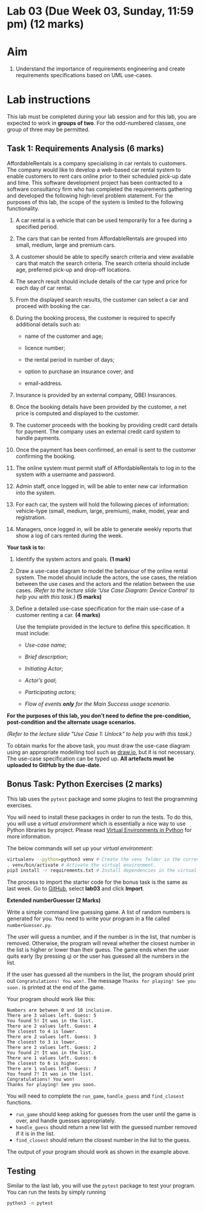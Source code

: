 # Lab 03 (Due Week 03, Sunday, 11:59 pm) (12 marks)

# Aim

1.  Understand the importance of requirements engineering and create requirements specifications based on UML use-cases.

# Lab instructions

This lab must be completed during your lab session and for this lab, you are expected to work in **groups of two**. For the odd-numbered classes, one group of three may be permitted.

## Task 1: Requirements Analysis (6 marks)

AffordableRentals is a company specialising in car rentals to customers. The company would like to develop a web-based car rental system to enable customers to rent cars online prior to their scheduled pick-up date and time. This software development project has been contracted to a software consultancy firm who has completed the requirements gathering and developed the following high-level problem statement. For the purposes of this lab, the scope of the system is limited to the following functionality.

1.  A car rental is a vehicle that can be used temporarily for a fee during a specified period.
    
2.  The cars that can be rented from AffordableRentals are grouped into small, medium, large and premium cars.
    
3.  A customer should be able to specify search criteria and view available cars that match the search criteria. The search criteria should include age, preferred pick-up and drop-off locations.
    
4.  The search result should include details of the car type and price for each day of car rental.
    
5.  From the displayed search results, the customer can select a car and proceed with booking the car.
    
6.  During the booking process, the customer is required to specify additional details such as:
    

	-   name of the customer and age;
    
	-   licence number;
    
	-   the rental period in number of days;
    
	-   option to purchase an insurance cover; and
    
	-   email-address.
    

7.  Insurance is provided by an external company, QBEI Insurances.
    
8.  Once the booking details have been provided by the customer, a net price is computed and displayed to the customer.
    
9.  The customer proceeds with the booking by providing credit card details for payment. The company uses an external credit card system to handle payments.
    
10.  Once the payment has been confirmed, an email is sent to the customer confirming the booking.
    
11.  The online system must permit staff of AffordableRentals to log in to the system with a username and password.
    
12.  Admin staff, once logged in, will be able to enter new car information into the system.
    
13.  For each car, the system will hold the following pieces of information: vehicle-type (small, medium, large, premium), make, model, year and registration.
    
14.  Managers, once logged in, will be able to generate weekly reports that show a log of cars rented during the week.
    

**Your task is to:**

1.  Identify the system actors and goals.  **(1 mark)**
    
2.  Draw a use-case diagram to model the behaviour of the online rental system. The model should include the actors, the use cases, the relation between the use cases and the actors and the relation between the use cases. _(Refer to the lecture slide 'Use Case Diagram: Device Control' to help you with this task.)_  **(5 marks)** 

3.  Define a detailed use-case specification for the main use-case of a customer renting a car.  **(4 marks)**

	Use the template provided in the lecture to define this specification. It must include:

	-   _Use-case name_;
	    
	-   _Brief description_;
	    
	-   _Initiating Actor_;
	    
	-   _Actor’s goal_;
	    
	-   _Participating actors_;
	    
	-   _Flow of events **only** for the Main Success usage scenario_.
   
  ****For the purposes of this lab, you don’t need to define the pre-condition, post-condition and the alternate usage scenarios.****

  *(Refer to the lecture slide "Use Case 1: Unlock" to help you with this task.)*

To obtain marks for the above task, you must draw the use-case diagram using an appropriate modelling tool such as [draw.io](http://draw.io/), but it is not necessary. The use-case specification can be typed up.
**All artefacts must be uploaded to GitHub by the due-date.**

## Bonus Task: Python Exercises (2 marks)

This lab uses the `pytest` package and some plugins to test the programming exercises.

You will need to install these packages in order to run the tests. To do this, you will use a  *virtual environment* which is essentially a nice way to use Python libraries by project. Please read  [Virtual Environments in Python](https://webcms3.cse.unsw.edu.au/COMP1531/18s2/resources/19969) for more information.

The below commands will set up your  _virtual environment_:

```bash
virtualenv --python=python3 venv # Create the venv folder in the current directory.
. venv/bin/activate # Activate the virtual environment.
pip3 install -r requirements.txt # Install dependencies in the virtual environment.
```

The process to import the starter code for the bonus task is the same as last week. Go to  [GitHub](https://cgi.cse.unsw.edu.au/~cs1531/github/run.cgi/login), select  **lab03**  and click  **Import**.

**Extended numberGuesser (2 Marks)**

Write a simple command line guessing game. A list of random numbers is generated for you. You need to write your program in a file called `numberGuesser.py`.

The user will guess a number, and if the number *is* in the list, that number is removed. Otherwise, the program will reveal whether the closest number in the list is higher or lower than their guess. The game ends when the user quits early (by pressing `q`) or the user has guessed all the numbers in the list.

If the user has guessed all the numbers in the list, the program should print out `Congratulations! You won!`. The message `Thanks for playing! See you soon.` is printed at the end of the game.

Your program should work like this:
```
Numbers are between 0 and 10 inclusive.
There are 3 values left. Guess: 5
You found 5! It was in the list.
There are 2 values left. Guess: 4
The closest to 4 is lower.
There are 2 values left. Guess: 3
The closest to 3 is lower.
There are 2 values left. Guess: 2
You found 2! It was in the list.
There are 1 values left. Guess: 6
The closest to 6 is higher.
There are 1 values left. Guess: 7
You found 7! It was in the list.
Congratulations! You won!
Thanks for playing! See you soon.
```

You will need to complete the `run_game`, `handle_guess` and `find_closest` functions.

- `run_game` should keep asking for guesses from the user until the game is over, and handle guesses appropriately.
- `handle_guess` should return a new list with the guessed number removed if it is in the list.
- `find_closest` should return the closest number in the list to the guess.

The output of your program should work as shown in the example above.


## Testing

Similar to the last lab, you will use the `pytest` package to test your program. You can run the tests by simply running

```bash
python3 -m pytest
```
